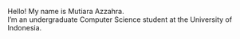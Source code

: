 Hello! My name is Mutiara Azzahra. 
<br>
I’m an undergraduate Computer Science student at the University of Indonesia.
